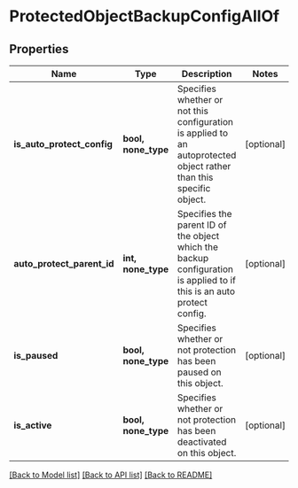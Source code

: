 # ProtectedObjectBackupConfigAllOf


## Properties
Name | Type | Description | Notes
------------ | ------------- | ------------- | -------------
**is_auto_protect_config** | **bool, none_type** | Specifies whether or not this configuration is applied to an autoprotected object rather than this specific object. | [optional] 
**auto_protect_parent_id** | **int, none_type** | Specifies the parent ID of the object which the backup configuration is applied to if this is an auto protect config. | [optional] 
**is_paused** | **bool, none_type** | Specifies whether or not protection has been paused on this object. | [optional] 
**is_active** | **bool, none_type** | Specifies whether or not protection has been deactivated on this object. | [optional] 

[[Back to Model list]](../README.md#documentation-for-models) [[Back to API list]](../README.md#documentation-for-api-endpoints) [[Back to README]](../README.md)


